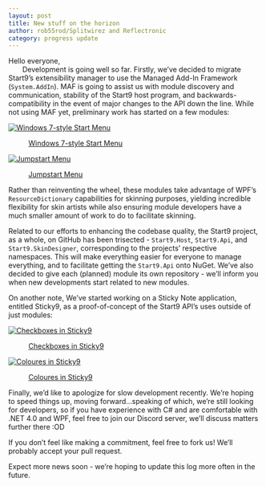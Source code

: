 ```yaml
---
layout: post
title: New stuff on the horizon
author: rob55rod/Splitwirez and Reflectronic
category: progress update
---
```

Hello everyone,  
&emsp;&emsp;Development is going well so far. Firstly, we’ve decided to migrate Start9’s extensibility manager 
to use the Managed Add-In Framework (`System.AddIn`). MAF is going to assist us with module discovery and 
communication, stability of the Start9 host program, and backwards-compatibility in the event of major changes 
to the API down the line. While not using MAF yet, preliminary work has started on a few modules:  

<div class="gallery">
<a href="https://i.imgur.com/650TMQe.png" data-size="411x536">
	<img src="https://i.imgur.com/gOt2hgf.jpg" alt="Windows 7-style Start Menu" />
	<figure>Windows 7-style Start Menu</figure>
</a>
<a href="https://i.imgur.com/l3PDHb1.gif" data-size="1366x768">
	<img src="https://i.imgur.com/QnK8Ebx.jpg" alt="Jumpstart Menu" />
	<figure>Jumpstart Menu</figure>
</a>
</div>  

Rather than reinventing the wheel, these modules take advantage of WPF’s `ResourceDictionary` capabilities for 
skinning purposes, yielding incredible flexibility for skin artists while also ensuring module developers have 
a much smaller amount of work to do to facilitate skinning.  

Related to our efforts to enhancing the codebase quality, the Start9 project, as a whole, on GitHub has been 
trisected - `Start9.Host`, `Start9.Api`, and `Start9.SkinDesigner`, corresponding to the projects’ respective 
namespaces. This will make everything easier for everyone to manage everything, and to facilitate getting the 
`Start9.Api` onto NuGet. We’ve also decided to give each (planned) module its own repository - we’ll inform you 
when new developments start related to new modules.  

On another note, We’ve started working on a Sticky Note application, entitled Sticky9, as a proof-of-concept 
of the Start9 API’s uses outside of just modules:  

<div class="gallery">
<a href="https://i.imgur.com/2Kjq4Wb.gif" data-size="608x416">
	<img src="https://i.imgur.com/PcZQ0Nd.jpg" alt="Checkboxes in Sticky9" />
	<figure>Checkboxes in Sticky9</figure>
</a>
<a href="https://i.imgur.com/J1mO8lP.gif" data-size="578x458">
	<img src="https://i.imgur.com/pKRyT7e.jpg" alt="Coloures in Sticky9" />
	<figure>Coloures in Sticky9</figure>
</a>
</div>  

Finally, we’d like to apologize for slow development recently. We’re hoping to speed things up, moving forward...speaking of which, 
we’re still looking for developers, so if you have experience with C# and are comfortable with .NET 4.0 and WPF, 
feel free to join our Discord server, we’ll discuss matters further there :OD  

If you don’t feel like making a commitment, feel free to fork us! We’ll probably accept your pull request.  

Expect more news soon - we’re hoping to update this log more often in the future.